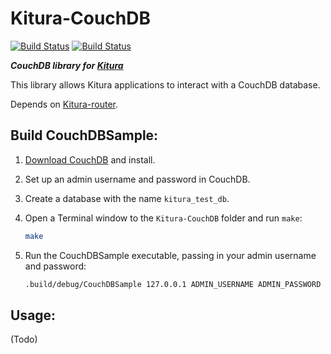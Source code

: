 # Kitura-CouchDB

[![Build Status](https://travis-ci.org/IBM-Swift/Kitura-CouchDB.svg?branch=master)](https://travis-ci.org/IBM-Swift/Kitura-CouchDB)
[![Build Status](https://travis-ci.org/IBM-Swift/Kitura-CouchDB.svg?branch=develop)](https://travis-ci.org/IBM-Swift/Kitura-CouchDB)

***CouchDB library for [Kitura](https://github.com/IBM-Swift/Kitura)***

This library allows Kitura applications to interact with a CouchDB database.

Depends on [Kitura-router](https://github.com/IBM-Swift/Kitura-router).

## Build CouchDBSample:

1. [Download CouchDB](http://couchdb.apache.org/#download) and install.

2. Set up an admin username and password in CouchDB.

3. Create a database with the name `kitura_test_db`.

2. Open a Terminal window to the `Kitura-CouchDB` folder and run `make`:

	```bash
	make
	```

3. Run the CouchDBSample executable, passing in your admin username and password:

	```bash
	.build/debug/CouchDBSample 127.0.0.1 ADMIN_USERNAME ADMIN_PASSWORD
	```

## Usage:

(Todo)
